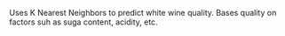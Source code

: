 Uses K Nearest Neighbors to predict white wine quality. Bases quality on factors suh as suga content, acidity, etc. 
